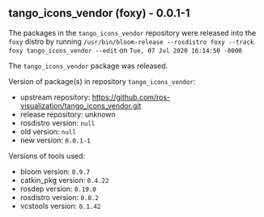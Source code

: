 ## tango_icons_vendor (foxy) - 0.0.1-1

The packages in the `tango_icons_vendor` repository were released into the `foxy` distro by running `/usr/bin/bloom-release --rosdistro foxy --track foxy tango_icons_vendor --edit` on `Tue, 07 Jul 2020 16:14:50 -0000`

The `tango_icons_vendor` package was released.

Version of package(s) in repository `tango_icons_vendor`:

- upstream repository: https://github.com/ros-visualization/tango_icons_vendor.git
- release repository: unknown
- rosdistro version: `null`
- old version: `null`
- new version: `0.0.1-1`

Versions of tools used:

- bloom version: `0.9.7`
- catkin_pkg version: `0.4.22`
- rosdep version: `0.19.0`
- rosdistro version: `0.8.2`
- vcstools version: `0.1.42`


